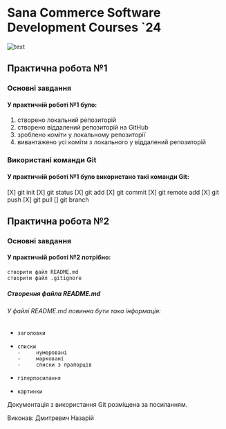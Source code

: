 # Sana Commerce Software Development Courses `24
![text](https://upload.wikimedia.org/wikipedia/commons/0/08/Sana_Commerce_Logo.png)

## Практична робота №1
### Основні завдання
#### У практичній роботі №1 було:
1. створено локальний репозиторій
2. створено віддалений репозиторій на GitHub
3. зроблено коміти у локальному репозиторії
4. вивантажено усі коміти з локального у віддалений репозиторій
### Використані команди Git
#### У практичній роботі №1 було використано такі команди Git:
 [X] git init
 [X] git status
 [X] git add
 [X] git commit
 [X] git remote add
 [X] git push
 [X] git pull
 [] git branch
## Практична робота №2
### Основні завдання
#### У практичній роботі №2 потрібно:
```
створити файл README.md
створити файл .gitignore
```
##### Створення файла README.md
###### У файлі README.md повинна бути така інформація:
*     заголовки
*     списки
      -     нумеровані
      -     марковані
      -     списки з прапорців
*     гіперпосилання
*     картинки

Документація з використання Git розміщена за посиланням.

Виконав: Дмитревич Назарій
